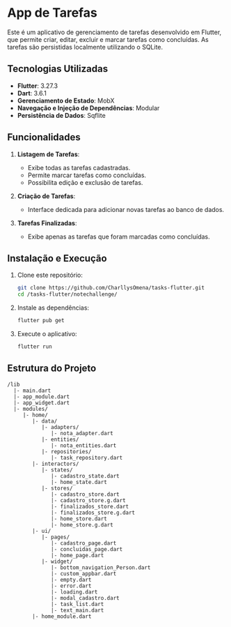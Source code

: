 # App de Tarefas

Este é um aplicativo de gerenciamento de tarefas desenvolvido em Flutter, que permite criar, editar, excluir e marcar tarefas como concluídas. As tarefas são persistidas localmente utilizando o SQLite.

## Tecnologias Utilizadas

- **Flutter**: 3.27.3
- **Dart**: 3.6.1
- **Gerenciamento de Estado**: MobX
- **Navegação e Injeção de Dependências**: Modular
- **Persistência de Dados**: Sqflite

## Funcionalidades

1. **Listagem de Tarefas**:
   - Exibe todas as tarefas cadastradas.
   - Permite marcar tarefas como concluídas.
   - Possibilita edição e exclusão de tarefas.

2. **Criação de Tarefas**:
   - Interface dedicada para adicionar novas tarefas ao banco de dados.

3. **Tarefas Finalizadas**:
   - Exibe apenas as tarefas que foram marcadas como concluídas.

## Instalação e Execução

1. Clone este repositório:
   ```sh
   git clone https://github.com/CharllysOmena/tasks-flutter.git
   cd /tasks-flutter/notechallenge/
   ```

2. Instale as dependências:
   ```sh
   flutter pub get
   ```

3. Execute o aplicativo:
   ```sh
   flutter run
   ```

## Estrutura do Projeto

```
/lib
  |- main.dart
  |- app_module.dart
  |- app_widget.dart
  |- modules/
     |- home/
        |- data/
           |- adapters/
              |- nota_adapter.dart
           |- entities/
              |- nota_entities.dart
           |- repositories/
              |- task_repository.dart
        |- interactors/
           |- states/
              |- cadastro_state.dart
              |- home_state.dart
           |- stores/
              |- cadastro_store.dart
              |- cadastro_store.g.dart
              |- finalizados_store.dart
              |- finalizados_store.g.dart
              |- home_store.dart
              |- home_store.g.dart
        |- ui/
           |- pages/
              |- cadastro_page.dart
              |- concluidas_page.dart
              |- home_page.dart
           |- widget/
              |- bottom_navigation_Person.dart
              |- custom_appbar.dart
              |- empty.dart
              |- error.dart
              |- loading.dart
              |- modal_cadastro.dart
              |- task_list.dart
              |- text_main.dart
        |- home_module.dart
```


